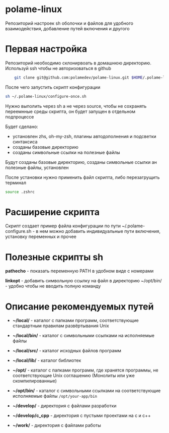 # polame-linux

Репозиторий настроек sh оболочки и файлов для удобного взаимодействия, добавление путей включения и другого

# Первая настройка

Репозиторий необходимо склонирвоать в домашнюю директорию. Используй ssh чтобы не авторизоваться в github

```sh
    git clone git@github.com:polamedev/polame-linux.git $HOME/.polame-linux
```

После чего запустить скрипт конфигурации 

```sh
sh ~/.polame-linux/configure-once.sh
```
Нужно выполить через sh а не через source, чтобы не сохранять переемнные среды скрипта, он будет запущен в отдельном подпроцессе

Будет сделано:

- установлен zhs, oh-my-zsh, плагины автодополнения и подсветки синтаксиса
- созданы базовые директорию
- созданы символьные ссылки на полезные файлы

Будут созданы базовые директорию, созданы символьные ссылки ан полезные файлы, установлен 

После установки нужно применить файл скрипта, либо перезагрущить терминал

```sh
source .zshrc
```

# Расширение скрипта

Скрипт создает пример файла конфигурации по пути ~/.polame-configure.sh - в нем можно добавить индивидуальные пути включения, установку переменных и прочее

# Полезные скрипты sh

**pathecho** - показать переменную PATH в удобном виде с номерами

**linkopt** - добавить символьную ссылку на файл в директорию ~/opt/bin/ - удобно чтобы не вводить полную команду

# Описание рекомендуемых путей

- **~/local/** - каталог с папками программ, соответствующие стандартным правилам развёртывания Unix
- **~/local/bin/** - каталог с символьными ссылками на исполняемые файлы
- **~/local/src/** - каталог исходных файлов программ
- **~/local/lib/** - каталог библиотек

- **~/opt/** - каталог с папками программ, где хранятся программы, не соответствующие Unix соглашению (Монолиты или уже скомпилированные)
- **~/opt/bin/** - каталог с символьными ссылками на соответствующие исполняемые файлы `/opt/your-app/bin`

- **~/develop/** - директория с файлами разработки
- **~/develop/c_cpp** - директория с пустыми проектами на c и c++
- **~/work/** - директория с файлами работы